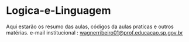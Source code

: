 # Logica-e-Linguagem
Aqui estarão os resumo das aulas, códigos da aulas praticas e outros matérias. 
e-mail institucional :
wagnerribeiro01@prof.educacao.sp.gov.br

